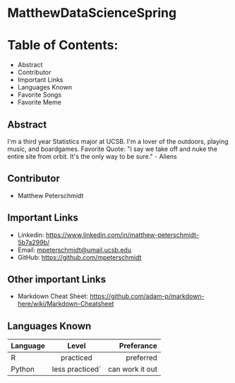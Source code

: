 # MatthewDataScienceSpring

# Table of Contents:
* Abstract
* Contributor
* Important Links
* Languages Known
* Favorite Songs
* Favorite Meme

## Abstract
I'm a third year Statistics major at UCSB.  I'm a lover of the outdoors, playing music, and boardgames.
Favorite Quote: "I say we take off and nuke the entire site from orbit. It's the only way to be sure." - Aliens

## Contributor
* Matthew Peterschmidt

## Important Links
* Linkedin: https://www.linkedin.com/in/matthew-peterschmidt-5b7a299b/
* Email: mpeterschmidt@umail.ucsb.edu
* GitHub: https://github.com/mpeterschmidt

## Other important Links
* Markdown Cheat Sheet: https://github.com/adam-p/markdown-here/wiki/Markdown-Cheatsheet

## Languages Known
| Language      | Level         | Preferance      |
| ------------- |:-------------:| ---------------:|
| R             | practiced     | preferred       |
| Python        |less practiced`| can work it out |


